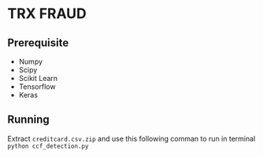 # TRX FRAUD

## Prerequisite
- Numpy
- Scipy
- Scikit Learn
- Tensorflow
- Keras

## Running
Extract `creditcard.csv.zip` and use this following comman to run in terminal
` python ccf_detection.py `
